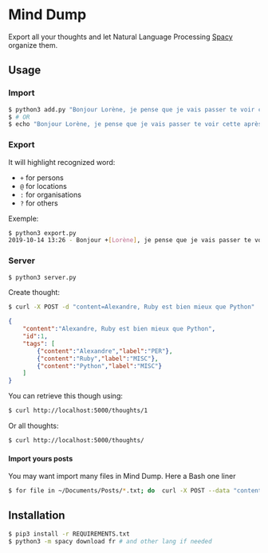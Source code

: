 # Mind Dump

Export all your thoughts and let Natural Language Processing [Spacy](https://spacy.io/) organize them.

## Usage

### Import

~~~bash
$ python3 add.py "Bonjour Lorène, je pense que je vais passer te voir cette après midi à Croix Rousse"
$ # OR
$ echo "Bonjour Lorène, je pense que je vais passer te voir cette après midi à Croix Rousse" | python3 add.py
~~~

### Export

It will highlight recognized word:

- `+` for persons
- `@` for locations
- `:` for organisations
- `?` for others

Exemple:

~~~bash
$ python3 export.py
2019-10-14 13:26 - Bonjour +[Lorène], je pense que je vais passer te voir cette après midi à @[Croix Rousse]
~~~

### Server

~~~bash
$ python3 server.py
~~~

Create thought:

~~~bash
$ curl -X POST -d "content=Alexandre, Ruby est bien mieux que Python"  http://localhost:5000/thoughts/
~~~
~~~json
{
    "content":"Alexandre, Ruby est bien mieux que Python",
    "id":1,
    "tags": [
        {"content":"Alexandre","label":"PER"},
        {"content":"Ruby","label":"MISC"},
        {"content":"Python","label":"MISC"}
    ]
}
~~~

You can retrieve this though using:

~~~bash
$ curl http://localhost:5000/thoughts/1
~~~

Or all thoughts:

~~~bash
$ curl http://localhost:5000/thoughts/
~~~

#### Import yours posts

You may want import many files in Mind Dump. Here a Bash one liner

~~~bash
$ for file in ~/Documents/Posts/*.txt; do  curl -X POST --data "content=$(cat $file)" http://localhost:5000/thoughts/  ; done
~~~

## Installation

~~~bash
$ pip3 install -r REQUIREMENTS.txt
$ python3 -m spacy download fr # and other lang if needed
~~~


